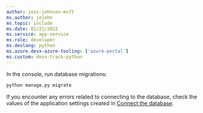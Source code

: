```yaml
---
author: jess-johnson-msft
ms.author: jejohn
ms.topic: include
ms.date: 01/21/2022
ms.service: app-service
ms.role: developer
ms.devlang: python
ms.azure.devx-azure-tooling: ['azure-portal']
ms.custom: devx-track-python
---
```


In the console, run database migrations: <br />

```bash
python manage.py migrate
```

If you encounter any errors related to connecting to the database, check the values of the application settings created in [Connect the database](#connect-the-app-to-the-database).

